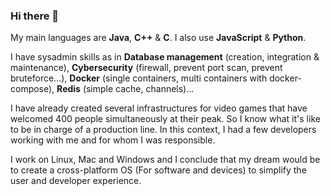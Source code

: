 ### Hi there 👋

My main languages are **Java**, **C++** & **C**.
I also use **JavaScript** & **Python**.

I have sysadmin skills as in **Database management** (creation, integration & maintenance), **Cybersecurity** (firewall, prevent port scan, prevent bruteforce...), **Docker** (single containers, multi containers with docker-compose), **Redis** (simple cache, channels)...

I have already created several infrastructures for video games that have welcomed 400 people simultaneously at their peak. So I know what it's like to be in charge of a production line. In this context, I had a few developers working with me and for whom I was responsible.

I work on Linux, Mac and Windows and I conclude that my dream would be to create a cross-platform OS (For software and devices) to simplify the user and developer experience.
